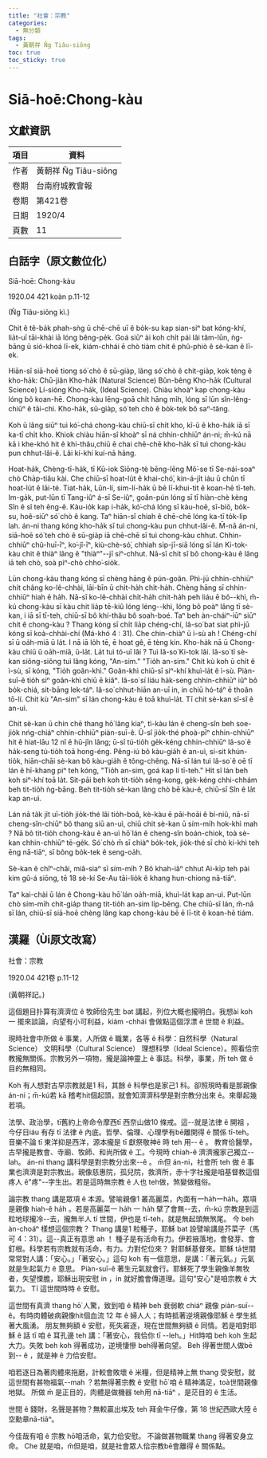 ```yaml
---
title: "社會：宗教"
categories:
  - 無分類
tags:
  - 黃朝祥 N̂g Tiâu-siông
toc: true
toc_sticky: true
---
```


# Siā-hoē:Chong-kàu

## 文獻資訊

| 項目 | 資料 |
|---|---|
| 作者 | 黃朝祥 N̂g Tiâu-siông |
| 卷期 | 台南府城教會報 |
| 卷期 | 第421卷 |
| 日期 | 1920/4 |
| 頁數 | 11 |

## 白話字（原文數位化）

Siā-hoē: Chong-kàu

1920.04 421 koàn p.11-12

(N̂g Tiâu-siông kì.)

Chit ê tê-ba̍k phah-sǹg ū chē-chē uī ê bo̍k-su kap sian-siⁿ bat kóng-khí, lia̍t-uī tāi-khài iā lóng bêng-pe̍k. Goá siūⁿ ài koh chi̍t pái lâi tâm-lūn, ǹg-bāng ū sió-khoá lī-ek, kiám-chhái ē chò tiàm chit ê phû-phiò ê sè-kan ê lī-ek.

Hiān-sî siā-hoē tiong só͘ chò ê sū-gia̍p, lâng só͘ chò ê chit-gia̍p, kok téng ê kho-ha̍k: Chū-jiân Kho-ha̍k (Natural Science) Bûn-bêng Kho-ha̍k (Cultural Science) Lí-sióng Kho-ha̍k, (Ideal Science). Chiàu khoàⁿ kap chong-kàu lóng bô koan-hē. Chong-kàu lēng-goā chi̍t hāng mi̍h, lóng sī lūn sîn-lêng-chiūⁿ ê tāi-chì. Kho-ha̍k, sū-gia̍p, só͘ teh chò ê bo̍k-tek bô saⁿ-tâng.

Koh ū lâng siūⁿ tuì kó͘-chá chong-kàu chiū-sī chi̍t kho, kî-û ê kho-ha̍k iā sī ka-tī chi̍t kho. Khiok chiàu hiān-sî khoàⁿ sī ná chhin-chhiūⁿ án-ni; m̄-kú nā kā i khe-khó hit ê khí-thâu,chiū ē chai chē-chē kho-ha̍k sī tuì chong-kàu pun chhut-lâi-ê. Lâi kí-khí kuí-nā hāng.

Hoat-ha̍k, Chèng-tī-ha̍k, tī Kū-iok Siōng-tè bēng-lēng Mô͘-se tī Se-nái-soaⁿ chò Cha̍p-tiâu kài. Che chiū-sī hoat-lu̍t ê khai-chó͘, kin-á-ji̍t iáu ū chûn tī hoat-lu̍t ê lāi-té. Tiat-ha̍k, Lûn-lí, sim-lí-ha̍k ū bē lī-khui-tit ê koan-hē tī-teh. Im-ga̍k, put-lūn tī Tang-iûⁿ á-sī Se-iûⁿ, goân-pún lóng sī tī hiàn-chè kèng Sîn ê sî teh ēng-ê. Kàu-io̍k kap i-ha̍k, kó͘-chá lóng sī kàu-hoē, sī-biō, bo̍k-su, hoê-siūⁿ só͘ chò ê kang. Taⁿ hiān-sî chiah ê chē-chē lóng ka-tī to̍k-li̍p lah. án-ni thang kóng kho-ha̍k sī tuì chong-kàu pun chhut-lâi-ê. M̄-nā án-ni, siā-hoē só͘ teh chò ê sū-gia̍p iā chē-chē sī tuì chong-kàu chhut. Chhin-chhiūⁿ chû-huī-īⁿ, ko͘-jî-īⁿ, kiù-chè-só͘, chhiah si̍p-jī-siā lóng sī lán Ki-tok-kàu chit ê thiàⁿ lâng ê "thiàⁿ"--jī siⁿ-chhut. Nā-sī chit sî bô chong-kàu ê lâng iā teh chò, soà pìⁿ-chò chho͘-sio̍k.

Lūn chong-kàu thang kóng sī chèng hāng ê pún-goân. Phì-jū chhin-chhiūⁿ chi̍t châng ko-lê-chhài, lāi-bīn ū chi̍t-ha̍h chi̍t-ha̍h. Chèng hāng sī chhin-chhiūⁿ hiah ê ha̍h. Nā-sī ko-lê-chhài chi̍t-ha̍h chi̍t-ha̍h peh liáu ē bô--khì, m̄-kú chong-kàu sī kàu chit lia̍p tē-kiû lóng léng--khì, lóng bô poàⁿ lâng tī sè-kan, i iā sī tī-teh, chiū-sī bô khí-thâu bô soah-boé. Taⁿ beh àn-cháiⁿ-iūⁿ siūⁿ chit ê chong-kàu ? Thang kóng sī chi̍t lia̍p chéng-chí, Iâ-so͘ bat siat phì-jū kóng sī koà-chhài-chí (Má-khó 4 : 31). Che chin-chiàⁿ ū ì-sù ah ! Chéng-chí sī ū oa̍h-miā ū la̍t. I nā iā lo̍h tē, ē hoat gê, ē tèng kin. Kho-ha̍k nā ū Chong-kàu chiū ū oa̍h-miā, ū-la̍t. La̍t tuì tó-uī lâi ? Tuì Iâ-so͘ Ki-tok lâi. Iâ-so͘ tī sè-kan siông-siông tuì lâng kóng, "An-sim." "Tio̍h an-sim." Chit kù koh ū chi̍t ê ì-sù, sī kóng, "Tio̍h goân-khì." Goân-khì chiū-sī siⁿ-khí khuì-la̍t ê ì-sù. Piàn-suī-ê tio̍h siⁿ goân-khì chiū ē kiâⁿ. Iâ-so͘ sí liáu ha̍k-seng chhin-chhiūⁿ iûⁿ bô bo̍k-chiá, sit-bāng lek-táⁿ. Iâ-so͘ chhut-hiān an-uī in, in chiū hó-táⁿ ē thoân tō-lí. Chit kù "An-sim" sī lán chong-kàu ê toā khuì-la̍t. Tī chit sè-kan sî-sî ê an-uì.

Chit sè-kan ū chin chē thang hō͘ lâng kiaⁿ, tì-kàu lán ê cheng-sîn beh soe-jio̍k nńg-chiáⁿ chhin-chhiūⁿ piàn-suī-ê. Ū-sî jio̍k-thé phoà-pīⁿ chhin-chhiūⁿ hit ê hiat-lāu 12 nî ê hū-jîn lâng; ū-sî tú-tio̍h ge̍k-kéng chhin-chhiūⁿ Iâ-so͘ ê ha̍k-seng tú-tio̍h toā hong-éng. Pêng-iú bô kàu-gia̍h ê an-uì, sí-sit khún-tio̍k, hiān-chāi sè-kan bô kàu-gia̍h ê tông-chêng. Nā-sī lán tuì Iâ-so͘ ê oē tī lán ê hī-khang piⁿ teh kóng, "Tio̍h an-sim, goá kap lí tī-teh." Hit sî lán beh koh siⁿ-khí toā la̍t. Sit-pāi beh koh tit-tio̍h sêng-kong, ge̍k-kéng chhi-chhám beh tit-tio̍h ǹg-bāng. Beh tit-tio̍h sè-kan lâng chò bē kàu-ê, chiū-sī Sîn ê la̍t kap an-uì.

Lán nā ta̍k ji̍t uī-tio̍h jio̍k-thé lâi tio̍h-boâ, kè-kàu ē pāi-hoāi ê bí-niû, nā-sī cheng-sîn-chiūⁿ bô thang siū an-uì, chiū chit sè-kan ū sím-mi̍h hok-khì mah ? Nā bô tit-tio̍h chong-kàu ê an-uì hō͘ lán ê cheng-sîn boán-chiok, toà sè-kan chhin-chhiūⁿ tē-ge̍k. Só͘ chò m̄ sī chiàⁿ bo̍k-tek, jio̍k-thé sī chò ki-khì teh ēng nā-tiāⁿ, sī bông bo̍k-tek ê seng-oa̍h.

Sè-kan ê chîⁿ-châi, miâ-siaⁿ sī sím-mi̍h ? Bô khah-iâⁿ chhut Ai-ki̍p teh pài kim gû-á siōng, tē 18 sè-kí Se-Au tāi-lio̍k ê khang hun-chiong nā-tiāⁿ.

Taⁿ kai-chài ū lán ê Chong-kàu hō͘ lán oa̍h-miā, khuì-la̍t kap an-uì. Put-lūn chò sím-mi̍h chit-gia̍p thang tit-tio̍h an-sim li̍p-bēng. Che chiū-sī lán, m̄-nā sī lán, chiū-sī siā-hoē chèng lâng kap chong-kàu bē ē lī-tit ê koan-hē tiám.

## 漢羅（Ùi原文改寫）

社會：宗教

1920.04 421卷 p.11-12

(黃朝祥記。)

這個題目扑算有濟濟位 ê 牧師佮先生 bat 講起，列位大概也攏明白。我想ài koh 一 擺來談論，向望有小可利益，kiám -chhái 會做點這個浮漂 ê 世間 ê 利益。

現時社會中所做 ê 事業，人所做 ê 職業，各等 ê 科學：自然科學（Natural Science） 文明科學（Cultural Science） 理想科學（Ideal Science）。照看佮宗教攏無關係。宗教另外一項物，攏是論神靈上 ê 事誌。科學，事業，所 teh 做 ê 目的無相同。

Koh 有人想對古早宗教就是1 科，其餘 ê 科學也是家己1 科。卻照現時看是那親像 án-ni；m̄-kú若 kā 稽考hit個起頭，就會知濟濟科學是對宗教分出來 ê。來舉起幾若項。

法學、政治學，tī舊約上帝命令摩西tī 西奈山做10 條戒。這--就是法律 ê 開祖 ，今仔日iáu 有存 tī 法律 ê 內底。哲學、倫理、心理學有bē離開得 ê 關係 tī-teh。音樂不論 tī 東洋抑是西洋，源本攏是 tī 獻祭敬神ê 時 teh 用-- ê 。 教育佮醫學，古早攏是教會、寺廟、牧師、和尚所做 ê 工。今現時 chiah-ê 濟濟攏家己獨立--lah。 án-ni thang 講科學是對宗教分出來--ê 。 m̄但 án-ni，社會所 teh 做 ê 事業也濟濟是對宗教出。親像慈惠院，孤兒院，救濟所，赤十字社攏是咱基督教這個疼人 ê"疼"--字生出。若是這時無宗教 ê 人也 teh做，煞變做粗俗。

論宗教 thang 講是眾項 ê 本源。譬喻親像1 叢高麗菜，內面有一ha̍h一ha̍h。眾項是親像 hiah-ê ha̍h 。若是高麗菜一 ha̍h 一 ha̍h 擘了會無--去，m̄-kú 宗教是到這粒地球攏冷--去，攏無半人 tī 世間，伊也是 tī-teh，就是無起頭無煞尾。 今 beh àn-choáⁿ 樣想這個宗教？ Thang 講是1 粒種子，耶穌 bat 設譬喻講是芥菜子（馬可 4：31）。這--真正有意思 ah ！ 種子是有活命有力。伊若掖落地，會發芽、會釘根。科學若有宗教就有活命，有力。力對佗位來？ 對耶穌基督來。耶穌 tā世間常常對人講：「安心。」「著安心。」這句 koh 有一個意思，是講：「著元氣。」元氣就是生起氣力 ê 意思。 Piàn-suī-ê 著生元氣就會行。耶穌死了學生親像羊無牧者，失望慄膽，耶穌出現安慰 in ，in 就好膽會傳道理。這句"安心"是咱宗教 ê 大氣力。 Tī 這世間時時 ê 安慰。

這世間有真濟 thang hō͘ 人驚，致到咱 ê 精神 beh 衰弱軟 chiáⁿ 親像 piàn-suī--ê。有時肉體破病親像hit個血流 12 年 ê 婦人人；有時抵著逆境親像耶穌 ê 學生抵著大風湧。 朋友無夠額 ê 安慰，死失窘逐，現在世間無夠額 ê 同情。若是咱對耶穌 ê 話 tī 咱 ê 耳孔邊 teh 講：「著安心，我佮你 tī --leh。」Hit時咱 beh koh 生起大力。失敗 beh koh 得著成功，逆境悽慘 beh得著向望。 Beh 得著世間人做bē到-- ê ，就是神 ê 力佮安慰。

咱若逐日為著肉體來拖磨，計較會敗壞 ê 米糧，但是精神上無 thang 受安慰，就這世間有甚物福氣--mah ？若無得著宗教 ê 安慰 hō͘ 咱 ê 精神滿足，toà世間親像地獄。 所做 m̄ 是正目的，肉體是做機器 teh用 nā-tiāⁿ ，是茫目的 ê 生活。

世間 ê 錢財，名聲是甚物？無較贏出埃及 teh 拜金牛仔像，第 18 世紀西歐大陸 ê 空勳章nā-tiāⁿ。

今佳哉有咱 ê 宗教 hō͘咱活命，氣力佮安慰。 不論做甚物職業 thang 得著安身立命。 Che 就是咱，m̄但是咱，就是社會眾人佮宗教bē會離得 ê 關係點。
